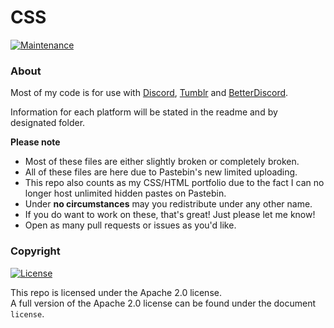 # **CSS**

[![Maintenance](https://img.shields.io/badge/Maintained%3F-yes-green.svg?style=flat)](https://GitHub.com/fluteds/css/graphs/commit-activity)

### About

Most of my code is for use with [Discord](https://discord.com), [Tumblr](https://tumblr.com) and [BetterDiscord](https://github.com/Jiiks/BetterDiscordApp). 

Information for each platform will be stated in the readme and by designated folder.

**Please note**

- Most of these files are either slightly broken or completely broken. 
- All of these files are here due to Pastebin's new limited uploading.
- This repo also counts as my CSS/HTML portfolio due to the fact I can no longer host unlimited hidden pastes on Pastebin.
- Under **no circumstances** may you redistribute under any other name. 
- If you do want to work on these, that's great! Just please let me know! 
- Open as many pull requests or issues as you'd like.

### Copyright

[![License](https://img.shields.io/badge/License-Apache%202.0-blue.svg?style=flat)](https://opensource.org/licenses/Apache-2.0)

This repo is licensed under the Apache 2.0 license.
<br>A full version of the Apache 2.0 license can be found under the document `license`.
